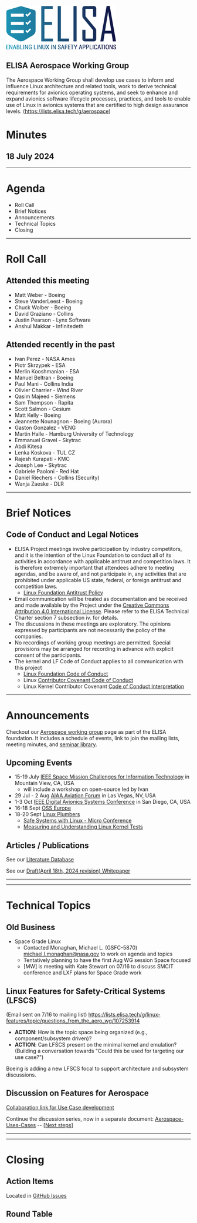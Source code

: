 
![logo](logo_elisa_small.png )

## ELISA Aerospace Working Group

The Aerospace Working Group shall develop use cases to inform and influence Linux architecture and related tools, work to derive technical requirements for avionics operating systems, and seek to enhance and expand avionics software lifecycle processes, practices, and tools to enable use of Linux in avionics systems that are certified to high design assurance levels.  (https://lists.elisa.tech/g/aerospace)

# Minutes

## 18 July 2024

---

# Agenda

- Roll Call
- Brief Notices
- Announcements
- Technical Topics
- Closing

---

# Roll Call

## Attended this meeting

- Matt Weber - Boeing
- Steve VanderLeest - Boeing
- Chuck Wolber - Boeing
- David Graziano - Collins
- Justin Pearson - Lynx Software
- Anshul Makkar - Infinitedeth

## Attended recently in the past

- Ivan Perez - NASA Ames
- Piotr Skrzypek - ESA
- Merlin Kooshmanian - ESA
- Manuel Beltran - Boeing
- Paul Mani - Collins India
- Olivier Charrier - Wind River
- Qasim Majeed - Siemens
- Sam Thompson - Rapita
- Scott Salmon - Cesium
- Matt Kelly - Boeing
- Jeannette Nounagnon - Boeing (Aurora)
- Gaston Gonzalez - VENG
- Martin Halle - Hamburg University of Technology
- Emmanuel Gravel - Skytrac
- Abdi Kitesa
- Lenka Koskova - TUL CZ
- Rajesh Kurapati - KMC
- Joseph Lee - Skytrac
- Gabriele Paoloni - Red Hat
- Daniel Riechers - Collins (Security)
- Wanja Zaeske - DLR

---

# Brief Notices

## Code of Conduct and Legal Notices

- ELISA Project meetings involve participation by industry competitors, and it is the intention of the Linux Foundation to conduct all of its activities in accordance with applicable antitrust and competition laws. It is therefore extremely important that attendees adhere to meeting agendas, and be aware of, and not participate in, any activities that are prohibited under applicable US state, federal, or foreign antitrust and competition laws.
  - [Linux Foundation Antitrust Policy](http://www.linuxfoundation.org/antitrust-policy)
- Email communication will be treated as documentation and be received and made available by the Project under the [Creative Commons Attribution 4.0 International License](http://creativecommons.org/licenses/by/4.0). Please refer to the ELISA Technical Charter section 7 subsection iv. for details.
- The discussions in these meetings are exploratory. The opinions expressed by participants are not necessarily the policy of the companies.
- No recordings of working group meetings are permitted. Special provisions may be arranged for recording in advance with explicit consent of the participants.
- The kernel and LF Code of Conduct applies to all communication with this project
  - [Linux Foundation Code of Conduct](https://www.linuxfoundation.org/code-of-conduct/)
  - Linux [Contributor Covenant Code of Conduct](https://git.kernel.org/pub/scm/linux/kernel/git/torvalds/linux.git/tree/Documentation/process/code-of-conduct.rst)
  - Linux Kernel Contributor Covenant [Code of Conduct Interpretation](https://git.kernel.org/pub/scm/linux/kernel/git/torvalds/linux.git/tree/Documentation/process/code-of-conduct-interpretation.rst)


---

# Announcements

Checkout our [Aerospace working group](https://lists.elisa.tech/g/aerospace) page as part of the ELISA foundation.  It includes a schedule of events, link to join the mailing lists, meeting minutes, and [seminar library](https://elisa.tech/seminar-series/).  

## Upcoming Events

- 15-19 July [IEEE Space Mission Challenges for Information Technology](https://smcit-scc.space) in Mountain View, CA, USA
  - will include a workshop on open-source led by Ivan
- 29 Jul - 2 Aug [AIAA Aviation Forum](https://www.aiaa.org/aviation/presentations-papers/call-for-papers) in Las Vegas, NV, USA
- 1-3 Oct [IEEE Digital Avionics Systems Conference](http://dasconline.org/) in San Diego, CA, USA
- 16-18 Sept [OSS Europe](https://events.linuxfoundation.org/open-source-summit-europe/)
- 18-20 Sept [Linux Plumbers](https://lpc.events/)
  - [Safe Systems with Linux - Micro Conference](https://lpc.events/event/18/contributions/1663/)
  - [Measuring and Understanding Linux Kernel Tests](https://lpc.events/event/18/contributions/1793/)

## Articles / Publications

See our [Literature Database](../literature-database/literature.bib)

See our [Draft(April 18th, 2024 revision) Whitepaper](../docs/20240418_ELISA_AeroWG_Whitepaper.pdf)

---
---
# Technical Topics

## Old Business

- Space Grade Linux
  - Contacted Monaghan, Michael L. (GSFC-5870) <michael.l.monaghan@nasa.gov> to work on agenda and topics
  - Tentatively planning to have the first Aug WG session Space focused
  - [MW] is meeting with Kate Stewart on 07/16 to discuss SMCIT conference and LXF plans for Space Grade work

## Linux Features for Safety-Critical Systems (LFSCS)

(Email sent on 7/16 to mailing list) https://lists.elisa.tech/g/linux-features/topic/questions_from_the_aero_wg/107253914

- **ACTION**: How is the topic space being organized (e.g., component/subsystem driven)?
- **ACTION**:  Can LFSCS present on the minimal kernel and emulation?  (Building a conversation towards "Could this be used for targeting our use case?")

Boeing is adding a new LFSCS focal to support architecture and subsystem discussions.

## Discussion on Features for Aerospace

[Collaboration link for Use Case development](https://annuel2.framapad.org/p/xu58a5s8qj-elisa-aerowg-a8x2?lang=en)

Continue the discussion series, now in a separate document:
[Aerospace-Uses-Cases](../Aerospace-Uses-Cases.md) -- [[Next steps]](https://github.com/elisa-tech/wg-aerospace/blob/main/Aerospace-Uses-Cases.md#foreseeable-next-steps-tbc-at-on-of-the-next-meetings)


---
---

# Closing

## Action Items

Located in [GitHub Issues](https://github.com/elisa-tech/wg-aerospace/issues)

## Round Table

